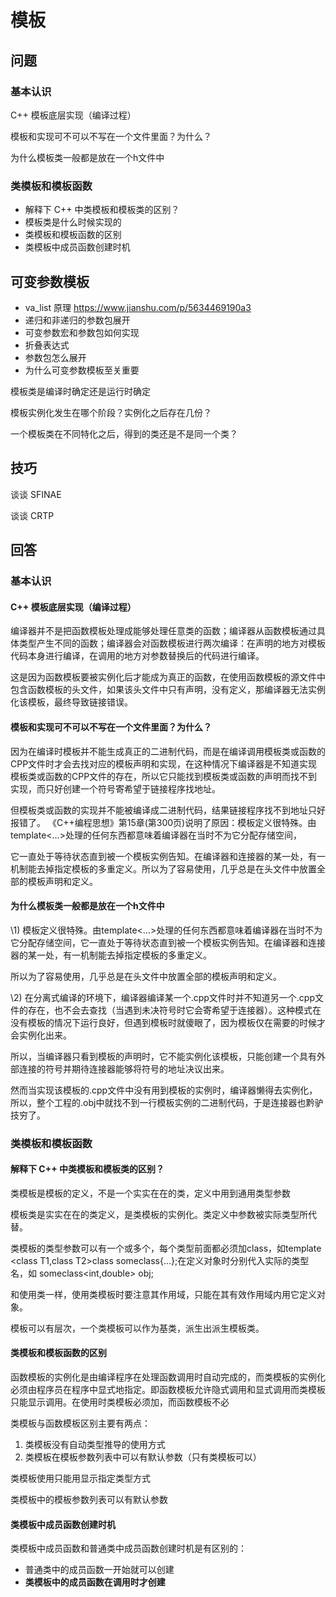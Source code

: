 # 模板

## 问题

### 基本认识

C++ 模板底层实现（编译过程）

模板和实现可不可以不写在一个文件里面？为什么？

为什么模板类一般都是放在一个h文件中

### 类模板和模板函数

* 解释下 C++ 中类模板和模板类的区别？
* 模板类是什么时候实现的
* 类模板和模板函数的区别
* 类模板中成员函数创建时机



## 可变参数模板

* va_list 原理 https://www.jianshu.com/p/5634469190a3
* 递归和非递归的参数包展开
* 可变参数宏和参数包如何实现
* 折叠表达式
* 参数包怎么展开
* 为什么可变参数模板至关重要



 模板类是编译时确定还是运行时确定

模板实例化发生在哪个阶段？实例化之后存在几份？ 

   一个模板类在不同特化之后，得到的类还是不是同一个类？

## 技巧

谈谈 SFINAE

谈谈 CRTP

## 回答

### 基本认识

#### C++ 模板底层实现（编译过程）

编译器并不是把函数模板处理成能够处理任意类的函数；编译器从函数模板通过具体类型产生不同的函数；编译器会对函数模板进行两次编译：在声明的地方对模板代码本身进行编译，在调用的地方对参数替换后的代码进行编译。

这是因为函数模板要被实例化后才能成为真正的函数，在使用函数模板的源文件中包含函数模板的头文件，如果该头文件中只有声明，没有定义，那编译器无法实例化该模板，最终导致链接错误。

#### 模板和实现可不可以不写在一个文件里面？为什么？

因为在编译时模板并不能生成真正的二进制代码，而是在编译调用模板类或函数的CPP文件时才会去找对应的模板声明和实现，在这种情况下编译器是不知道实现模板类或函数的CPP文件的存在，所以它只能找到模板类或函数的声明而找不到实现，而只好创建一个符号寄希望于链接程序找地址。

但模板类或函数的实现并不能被编译成二进制代码，结果链接程序找不到地址只好报错了。 《C++编程思想》第15章(第300页)说明了原因：模板定义很特殊。由template<…>处理的任何东西都意味着编译器在当时不为它分配存储空间，

它一直处于等待状态直到被一个模板实例告知。在编译器和连接器的某一处，有一机制能去掉指定模板的多重定义。所以为了容易使用，几乎总是在头文件中放置全部的模板声明和定义。



#### 为什么模板类一般都是放在一个h文件中

\1) 模板定义很特殊。由template<…>处理的任何东西都意味着编译器在当时不为它分配存储空间，它一直处于等待状态直到被一个模板实例告知。在编译器和连接器的某一处，有一机制能去掉指定模板的多重定义。

所以为了容易使用，几乎总是在头文件中放置全部的模板声明和定义。

 

\2) 在分离式编译的环境下，编译器编译某一个.cpp文件时并不知道另一个.cpp文件的存在，也不会去查找（当遇到未决符号时它会寄希望于连接器）。这种模式在没有模板的情况下运行良好，但遇到模板时就傻眼了，因为模板仅在需要的时候才会实例化出来。

所以，当编译器只看到模板的声明时，它不能实例化该模板，只能创建一个具有外部连接的符号并期待连接器能够将符号的地址决议出来。

然而当实现该模板的.cpp文件中没有用到模板的实例时，编译器懒得去实例化，所以，整个工程的.obj中就找不到一行模板实例的二进制代码，于是连接器也黔驴技穷了。

### 类模板和模板函数

#### 解释下 C++ 中类模板和模板类的区别？

类模板是模板的定义，不是一个实实在在的类，定义中用到通用类型参数

模板类是实实在在的类定义，是类模板的实例化。类定义中参数被实际类型所代替。

类模板的类型参数可以有一个或多个，每个类型前面都必须加class，如template <class T1,class T2>class someclass{…};在定义对象时分别代入实际的类型名，如  someclass<int,double> obj;

和使用类一样，使用类模板时要注意其作用域，只能在其有效作用域内用它定义对象。

模板可以有层次，一个类模板可以作为基类，派生出派生模板类。





#### 类模板和模板函数的区别

函数模板的实例化是由编译程序在处理函数调用时自动完成的，而类模板的实例化必须由程序员在程序中显式地指定。即函数模板允许隐式调用和显式调用而类模板只能显示调用。在使用时类模板必须加，而函数模板不必

类模板与函数模板区别主要有两点：

1. 类模板没有自动类型推导的使用方式
2. 类模板在模板参数列表中可以有默认参数（只有类模板可以）

类模板使用只能用显示指定类型方式

类模板中的模板参数列表可以有默认参数

#### 类模板中成员函数创建时机

类模板中成员函数和普通类中成员函数创建时机是有区别的：

- 普通类中的成员函数一开始就可以创建
- **类模板中的成员函数在调用时才创建**
